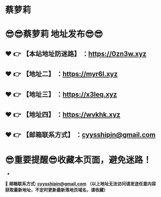 # 蔡萝莉
:sunglasses::sunglasses:蔡萝莉 地址发布:sunglasses::sunglasses:
==
:heart: :point_right: 【本站地址防迷路】 ：https://0zn3w.xyz
------
:heart: :point_right: 【地址二】 ：https://myr6l.xyz
------
:heart: :point_right: 【地址三】 ：https://x3leq.xyz
------
:heart: :point_right: 【地址四】 ：https://wvkhk.xyz
------
:heart: :point_right: 【邮箱联系方式】 ：cyysshipin@gmail.com
------
:sunglasses:重要提醒:sunglasses:收藏本页面，避免迷路！
==

-

:e-mail: __邮箱联系方式: cyysshipin@gmail.com （以上地址无法访问请发送任意内容获取最新地址，不定时更新最新落地页域名，请收藏）__
